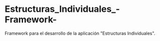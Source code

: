 # Estructuras_Individuales_-Framework-
Framework para el desarrollo de la aplicación "Estructuras Individuales".
